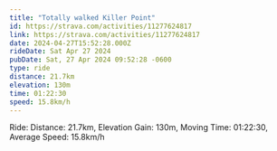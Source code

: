 ```yaml
---
title: "Totally walked Killer Point"
id: https://strava.com/activities/11277624817
link: https://strava.com/activities/11277624817
date: 2024-04-27T15:52:28.000Z
rideDate: Sat Apr 27 2024
pubDate: Sat, 27 Apr 2024 09:52:28 -0600
type: ride
distance: 21.7km
elevation: 130m
time: 01:22:30
speed: 15.8km/h
---
```

Ride: Distance: 21.7km, Elevation Gain: 130m, Moving Time: 01:22:30, Average Speed: 15.8km/h